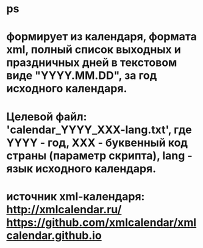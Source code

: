 # ps
# формирует из календаря, формата xml, полный список выходных и праздничных дней в текстовом виде "YYYY.MM.DD", за год исходного календаря.
# Целевой файл: 'calendar_YYYY_XXX-lang.txt', где YYYY - год, XXX - буквенный код страны (параметр скрипта), lang - язык исходного календаря.
# источник xml-календаря: http://xmlcalendar.ru/  https://github.com/xmlcalendar/xmlcalendar.github.io
